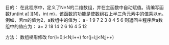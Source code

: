 目的：
	在此程序中，定义了N×N的二维数组，并在主函数中自动赋值。请编写函数fun(int a[ ][N]，int m)，该函数的功能是使数组右上半三角元素中的值乘以m。
	例如，若m的值为2，a数组中的值为：
	a=  1 9 7
		2 3 8
		4 5 6
	则返回主程序后a数组中的值应为：
	a=  2 18 14
		2 6  16
		4 5  12

方法：
	数组梯形修改
	for(i=0;i<N;i++)
    for(j=i;j<N;j++)
	

